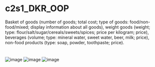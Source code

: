 # c2s1_DKR_OOP
Basket of goods (number of goods; total cost; type of goods: food/non-food/mixed; display
information about all goods), weight goods (weight; type: flour/salt/sugar/cereals/sweets/spices;
price per kilogram; price), beverages (volume; type: mineral water, sweet water, beer, milk; price),
non-food products (type: soap, powder, toothpaste; price).
#
![image](https://github.com/Dan-live/k2s1_DKR_OOP/assets/109356212/077151b1-fc49-453e-8ef0-82ae7a486cc7)
![image](https://github.com/Dan-live/k2s1_DKR_OOP/assets/109356212/09eff29b-32ce-4a1d-8318-f05f31434b34)
![image](https://github.com/Dan-live/k2s1_DKR_OOP/assets/109356212/21d7f9b1-a3b7-402b-aaff-53d773569049)
